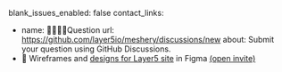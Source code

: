 blank_issues_enabled: false
contact_links:
- name: 🙋🏾🙋🏼‍Question
  url: https://github.com/layer5io/meshery/discussions/new
  about: Submit your question using GitHub Discussions.
- 🎨 Wireframes and [designs for Layer5 site](https://www.figma.com/file/5ZwEkSJwUPitURD59YHMEN/Layer5-Designs) in Figma [(open invite)](https://www.figma.com/team_invite/redeem/qJy1c95qirjgWQODApilR9)